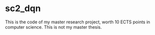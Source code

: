 # sc2_dqn
This is the code of my master research project, worth 10 ECTS points in computer science. This is not my master thesis.
